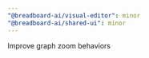 ```yaml
---
"@breadboard-ai/visual-editor": minor
"@breadboard-ai/shared-ui": minor
---
```


Improve graph zoom behaviors
